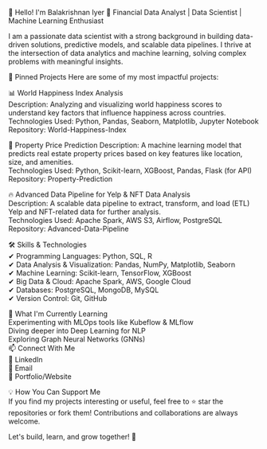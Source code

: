 👋 Hello! I'm Balakrishnan Iyer
🚀 Financial Data Analyst | Data Scientist | Machine Learning Enthusiast 

I am a passionate data scientist with a strong background in building data-driven solutions, predictive models, and scalable data pipelines. I thrive at the intersection of data analytics and machine learning, solving complex problems with meaningful insights.

📌 Pinned Projects
Here are some of my most impactful projects:

📊 World Happiness Index Analysis   
Description: Analyzing and visualizing world happiness scores to understand key factors that influence happiness across countries.  
Technologies Used: Python, Pandas, Seaborn, Matplotlib, Jupyter Notebook  
Repository: World-Happiness-Index  

🏡 Property Price Prediction
Description: A machine learning model that predicts real estate property prices based on key features like location, size, and amenities.  
Technologies Used: Python, Scikit-learn, XGBoost, Pandas, Flask (for API)  
Repository: Property-Prediction  

🔥 Advanced Data Pipeline for Yelp & NFT Data Analysis  
Description: A scalable data pipeline to extract, transform, and load (ETL) Yelp and NFT-related data for further analysis.  
Technologies Used: Apache Spark, AWS S3, Airflow, PostgreSQL  
Repository: Advanced-Data-Pipeline  

🛠 Skills & Technologies  
✔ Programming Languages: Python, SQL, R  
✔ Data Analysis & Visualization: Pandas, NumPy, Matplotlib, Seaborn  
✔ Machine Learning: Scikit-learn, TensorFlow, XGBoost  
✔ Big Data & Cloud: Apache Spark, AWS, Google Cloud  
✔ Databases: PostgreSQL, MongoDB, MySQL  
✔ Version Control: Git, GitHub  

🌱 What I'm Currently Learning  
Experimenting with MLOps tools like Kubeflow & MLflow  
Diving deeper into Deep Learning for NLP  
Exploring Graph Neural Networks (GNNs)  
📫 Connect With Me  
💼 LinkedIn  
📧 Email  
🔗 Portfolio/Website  

💡 How You Can Support Me  
If you find my projects interesting or useful, feel free to ⭐ star the repositories or fork them! Contributions and collaborations are always welcome.  

Let's build, learn, and grow together! 🚀  
<!--
**BalakrishnanIyer/BalakrishnanIyer** is a ✨ _special_ ✨ repository because its `README.md` (this file) appears on your GitHub profile.
